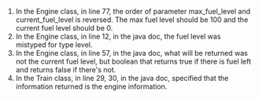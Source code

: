 1. In the Engine class, in line 77, the order of parameter max_fuel_level and current_fuel_level is reversed. The max fuel level should be 100 and the current fuel level should be 0. 
2. In the Engine class, in line 12, in the java doc, the fuel level was mistyped for type level. 
3. In the Engine class, in line 57, in the java doc, what will be returned was not the current fuel level, but boolean that returns true if there is fuel left and returns false if there's not. 
4. In the Train class, in line 29, 30, in the java doc, specified that the information returned is the engine information.